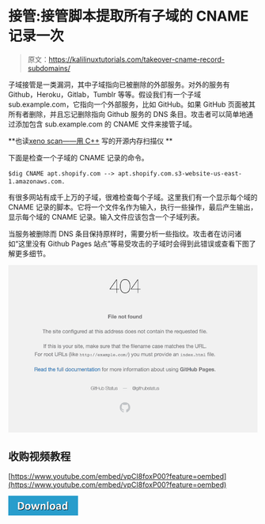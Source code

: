 # 接管:接管脚本提取所有子域的 CNAME 记录一次

> 原文：<https://kalilinuxtutorials.com/takeover-cname-record-subdomains/>

子域接管是一类漏洞，其中子域指向已被删除的外部服务。对外的服务有 Github，Heroku，Gitlab，Tumblr 等等。假设我们有一个子域 sub.example.com，它指向一个外部服务，比如 GitHub。如果 GitHub 页面被其所有者删除，并且忘记删除指向 Github 服务的 DNS 条目。攻击者可以简单地通过添加包含 sub.example.com 的 CNAME 文件来接管子域。

**也读[xeno scan——用 C++](https://kalilinuxtutorials.com/xenoscan-memory-scanner/) 写的开源内存扫描仪 **

下面是检查一个子域的 CNAME 记录的命令。

```
$dig CNAME apt.shopify.com --> apt.shopify.com.s3-website-us-east-1.amazonaws.com.
```

有很多网站有成千上万的子域，很难检查每个子域。这里我们有一个显示每个域的 CNAME 记录的脚本。它将一个文件名作为输入，执行一些操作，最后产生输出，显示每个域的 CNAME 记录。输入文件应该包含一个子域列表。

当服务被删除而 DNS 条目保持原样时，需要分析一些指纹。攻击者在访问诸如“这里没有 Github Pages 站点”等易受攻击的子域时会得到此错误或查看下图了解更多细节。

![](img//9f2b991b8eb2a15f7a2da58117e42873.png)

## **收购视频教程**

[https://www.youtube.com/embed/vpCI8foxP00?feature=oembed](https://www.youtube.com/embed/vpCI8foxP00?feature=oembed)

[![](img//d861a9096555aeb1980fc054015933d7.png)](https://github.com/samhaxr/TakeOver-v1)